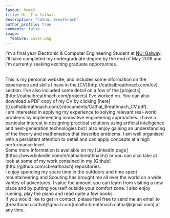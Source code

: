 ```yaml
---
layout: home2
title: Hi, I'm Cathal.
description: "Cathal Breathnach"
author_profile: true
comments: false
image:
  feature: cover.png
---
```


I'm a final year Electronic & Computer Engineering Student at [NUI Galway](http://www.nuigalway.ie/). I'll have completed my undergraduate degree by the end of May 2018 and I'm currently seeking exciting graduate opportunites.

<br />
This is my personal website, and includes some information on the experience and skills I have in the [CV](http://cathalbreathnach.com/cv) section. I've also included some detail on a few of the [projects](http://cathalbreathnach.com/projects) I've worked on. You can also download a PDF copy of my CV by clicking [here]({{cathalbreathnach.com}}/documents/Cathal_Breathnach_CV.pdf). 
<!--Change this CV file before finalising-->

<br />
I am interested in applying my experience to solving relevant real-world problems by implementing innovative engineering approaches. I have a particular interest in designing practical solutions using artficial intelligence and next-generation technologies but I also enjoy gaining an understanding of the theory and mathematics that describe problems. I am well organised with a persistent attention to detail and can apply concepts at a high performance level.

<br />
Some more information is available on my [LinkedIn page](https://www.linkedin.com/in/cathalbreathnach/) or you can also take at look at some of my work contained in my [Github](http://github.com/cbreathnach) repositories.

<br />
I enjoy spending my spare time in the outdoors and time spent mountaineering and Scouting has brought me all over the world on a wide varitey of adventures. I value the amount you can learn from visiting a new place and by putting yourself outside your comfort zone. I also enjoy running, play the piano and read quite a few books.

<br />
If you would like to get in contact, please feel free to send me an email to [breathnach.cathal@gmail.com](mailto:breathnach.cathal@gmail.com) at any time.
